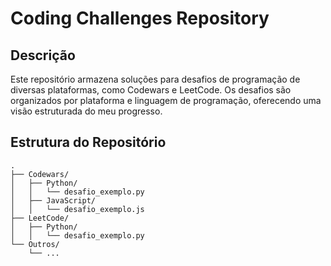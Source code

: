 # Coding Challenges Repository

## Descrição

Este repositório armazena soluções para desafios de programação de diversas plataformas, como Codewars e LeetCode. Os desafios são organizados por plataforma e linguagem de programação, oferecendo uma visão estruturada do meu progresso.

## Estrutura do Repositório

```plaintext
.
├── Codewars/
│   ├── Python/
│   │   └── desafio_exemplo.py
│   ├── JavaScript/
│   │   └── desafio_exemplo.js
├── LeetCode/
│   ├── Python/
│   │   └── desafio_exemplo.py
└── Outros/
    └── ...    

